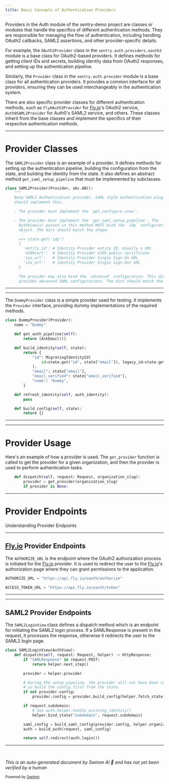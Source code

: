 ```yaml
---
title: Basic Concepts of Authentication Providers
---
```

Providers in the Auth module of the sentry-demo project are classes or modules that handle the specifics of different authentication methods. They are responsible for managing the flow of authentication, including handling OAuth2 callbacks, SAML2 assertions, and other provider-specific details.

For example, the `OAuth2Provider` class in the `sentry.auth.providers.oauth2` module is a base class for OAuth2-based providers. It defines methods for getting client IDs and secrets, building identity data from OAuth2 responses, and setting up the authentication pipeline.

Similarly, the `Provider` class in the `sentry.auth.provider` module is a base class for all authentication providers. It provides a common interface for all providers, ensuring they can be used interchangeably in the authentication system.

There are also specific provider classes for different authentication methods, such as `FlyOAuth2Provider` for [Fly.io](http://Fly.io)'s OAuth2 service, `Auth0SAML2Provider` for Auth0's SAML2 service, and others. These classes inherit from the base classes and implement the specifics of their respective authentication methods.

<SwmSnippet path="/src/sentry/auth/providers/saml2/provider.py" line="195">

---

# Provider Classes

The `SAML2Provider` class is an example of a provider. It defines methods for setting up the authentication pipeline, building the configuration from the state, and building the identity from the state. It also defines an abstract method `get_saml_setup_pipeline` that must be implemented by subclasses.

```python
class SAML2Provider(Provider, abc.ABC):
    """
    Base SAML2 Authentication provider. SAML style authentication plugins
    should implement this.

    - The provider must implement the `get_configure_view`.

    - The provider must implement the `get_saml_setup_pipeline`. The
      AuthView(s) passed in this method MUST bind the `idp` configuration
      object. The dict should match the shape:

      >>> state.get('idp')
      {
        'entity_id': # Identity Provider entity ID. Usually a URL
        'x509cert':  # Identity Provider x509 public certificate
        'sso_url':   # Identity Provider Single Sign-On URL
        'slo_url':   # identity Provider Single Sign-Out URL
      }

      The provider may also bind the `advanced` configuration. This dict
      provides advanced SAML configurations. The dict should match the shape:
```

---

</SwmSnippet>

<SwmSnippet path="/src/sentry/auth/providers/dummy.py" line="24">

---

The `DummyProvider` class is a simple provider used for testing. It implements the `Provider` interface, providing dummy implementations of the required methods.

```python
class DummyProvider(Provider):
    name = "Dummy"

    def get_auth_pipeline(self):
        return [AskEmail()]

    def build_identity(self, state):
        return {
            "id": MigratingIdentityId(
                id=state.get("id", state["email"]), legacy_id=state.get("legacy_email")
            ),
            "email": state["email"],
            "email_verified": state["email_verified"],
            "name": "Dummy",
        }

    def refresh_identity(self, auth_identity):
        pass

    def build_config(self, state):
        return {}
```

---

</SwmSnippet>

<SwmSnippet path="/src/sentry/auth/providers/saml2/provider.py" line="146">

---

# Provider Usage

Here's an example of how a provider is used. The `get_provider` function is called to get the provider for a given organization, and then the provider is used to perform authentication tasks.

```python
    def dispatch(self, request: Request, organization_slug):
        provider = get_provider(organization_slug)
        if provider is None:
```

---

</SwmSnippet>

# Provider Endpoints

Understanding Provider Endpoints

<SwmSnippet path="/src/sentry/auth/providers/fly/constants.py" line="1">

---

## [Fly.io](http://Fly.io) Provider Endpoints

The `AUTHORIZE_URL` is the endpoint where the OAuth2 authorization process is initiated for the [Fly.io](http://Fly.io) provider. It is used to redirect the user to the [Fly.io](http://Fly.io)'s authorization page where they can grant permissions to the application.

```python
AUTHORIZE_URL = "https://api.fly.io/oauth/authorize"

ACCESS_TOKEN_URL = "https://api.fly.io/oauth/token"
```

---

</SwmSnippet>

<SwmSnippet path="/src/sentry/auth/providers/saml2/provider.py" line="51">

---

## SAML2 Provider Endpoints

The `SAML2LoginView` class defines a dispatch method which is an endpoint for initiating the SAML2 login process. If a SAMLResponse is present in the request, it processes the response, otherwise it redirects the user to the SAML2 login page.

```python
class SAML2LoginView(AuthView):
    def dispatch(self, request: Request, helper) -> HttpResponse:
        if "SAMLResponse" in request.POST:
            return helper.next_step()

        provider = helper.provider

        # During the setup pipeline, the provider will not have been configured yet,
        # so build the config first from the state.
        if not provider.config:
            provider.config = provider.build_config(helper.fetch_state())

        if request.subdomain:
            # See auth.helper.handle_existing_identity()
            helper.bind_state("subdomain", request.subdomain)

        saml_config = build_saml_config(provider.config, helper.organization.slug)
        auth = build_auth(request, saml_config)

        return self.redirect(auth.login())
```

---

</SwmSnippet>

&nbsp;

*This is an auto-generated document by Swimm AI 🌊 and has not yet been verified by a human*

<SwmMeta version="3.0.0" repo-id="Z2l0aHViJTNBJTNBc2VudHJ5LWRlbW8lM0ElM0FTd2ltbS1EZW1v" repo-name="sentry-demo" doc-type="overview"><sup>Powered by [Swimm](/)</sup></SwmMeta>
